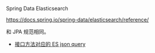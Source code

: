 Spring Data Elasticsearch

https://docs.spring.io/spring-data/elasticsearch/reference/

和 JPA 规范相同。

+ [接口方法对应的 ES json query](https://docs.spring.io/spring-data/elasticsearch/reference/elasticsearch/repositories/elasticsearch-repository-queries.html#elasticsearch.query-methods.criterions)
